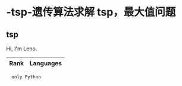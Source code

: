 # -tsp-遗传算法求解 tsp，最大值问题
## tsp

Hi, I'm Leno. 

| Rank | Languages |
|-----:|-----------|

      only Python    

